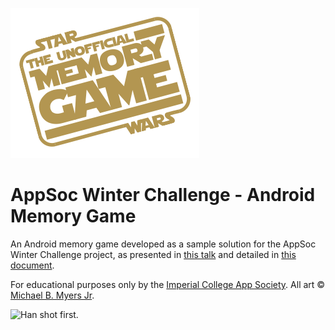 ![The Android Dev Awakens][logo]

AppSoc Winter Challenge - Android Memory Game
=============================================

An Android memory game developed as a sample solution for the AppSoc Winter Challenge project,
as presented in [this talk][talk] and detailed in [this document][doc].

For educational purposes only by the [Imperial College App Society][app_soc].
All art &copy; [Michael B. Myers Jr][art_author].

![Han shot first.][image]

[logo]: logo_large.png
[talk]: https://docs.google.com/presentation/d/1fLk20zxPLFvf85x-DN2uvLQw9jSnwA2nBsAlK_HFL34/edit?usp=sharing
[doc]: https://docs.google.com/document/d/1y4TMAUc-fmQdIk6CLn0YCBsnbWXM4R4bRfJi6bx3ZdU/edit?usp=sharing
[art_author]: https://dribbble.com/drawsgood
[app_soc]: http://www.icappsoc.co.uk/
[image]: https://cloud.githubusercontent.com/assets/1081815/7101276/1660928c-e049-11e4-82d8-5e20e3c7e2ea.png